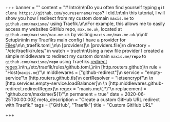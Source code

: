 +++
banner = ""
content = "# Intro\n\nDo you often find yourself typing `git clone https://github.com/yourusername/repo`? I did.\n\nIn this tutorial, I will show you how I redirect from my custom domain `maxis.me` to `github.com/maxisme/` using Traefik.\n\nFor example, this allows me to easily access my websites GitHub repo, `max.me.uk`, located at `github.com/maxisme/max.me.uk` by visiting `maxis.me/max.me.uk`.\n\n# Setup\n\nIn my Traefiks main config I have a provider for [Files](https://docs.traefik.io/providers/file/):\n\n_traefik.toml_\n\n    [providers]\n        [providers.file]\n            directory = \"/etc/traefik/rules/\"\n            watch = true\n\nUsing a new file provider I created a simple middleware to redirect my custom domain `maxis.me/`**`repo`** to `github.com/maxisme/`**`repo`** using Traefiks [redirect regex](https://docs.traefik.io/middlewares/redirectregex/).\n\n_/etc/traefik/rules/github.toml_\n\n    [http.routers.github]\n        rule = \"Host(`maxis.me`)\"\n        middlewares = [\"github-redirect\"]\n        service = \"empty-service\"\n        [http.routers.github.tls]\n            certResolver = \"letsencrypt\"\n    \n    [http.services.empty-service.loadBalancer]\n    \n    [http.middlewares.github-redirect.redirectRegex]\n        regex = \"maxis.me/(.*)\"\n        replacement = \"github.com/maxisme/${1}\"\n        permanent = true"
date = 2020-06-25T00:00:00Z
meta_description = "Create a custom GitHub URL redirect with Traefik."
tags = ["GitHub", "Traefik"]
title = "Custom GitHub URL"

+++
